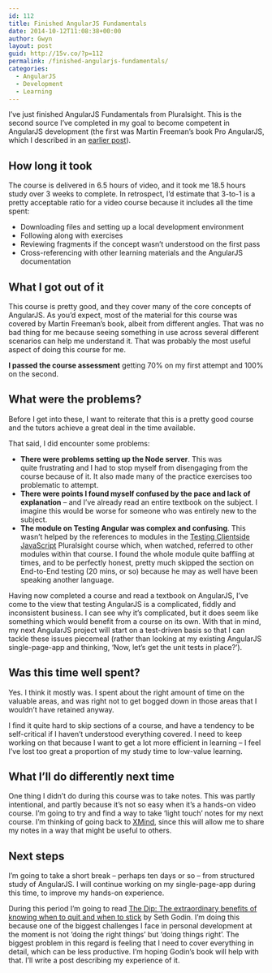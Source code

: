 ```yaml
---
id: 112
title: Finished AngularJS Fundamentals
date: 2014-10-12T11:08:38+00:00
author: Gwyn
layout: post
guid: http://15v.co/?p=112
permalink: /finished-angularjs-fundamentals/
categories:
  - AngularJS
  - Development
  - Learning
---
```

I&#8217;ve just finished AngularJS Fundamentals from Pluralsight. This is the second source I&#8217;ve completed in my goal to become competent in AngularJS development (the first was Martin Freeman&#8217;s book Pro AngularJS, which I described in an [earlier post](http://15v.co/finished-pro-angularjs-by-martin-freeman/ "Finished Pro AngularJS by Martin Freeman")).

## How long it took

The course is delivered in 6.5 hours of video, and it took me 18.5 hours study over 3 weeks to complete. In retrospect, I&#8217;d estimate that 3-to-1 is a pretty acceptable ratio for a video course because it includes all the time spent:

  * Downloading files and setting up a local development environment
  * Following along with exercises
  * Reviewing fragments if the concept wasn&#8217;t understood on the first pass
  * Cross-referencing with other learning materials and the AngularJS documentation

## What I got out of it

This course is pretty good, and they cover many of the core concepts of AngularJS. As you&#8217;d expect, most of the material for this course was covered by Martin Freeman&#8217;s book, albeit from different angles. That was no bad thing for me because seeing something in use across several different scenarios can help me understand it. That was probably the most useful aspect of doing this course for me.

**I passed the course assessment** getting 70% on my first attempt and 100% on the second.

## What were the problems?

Before I get into these, I want to reiterate that this is a pretty good course and the tutors achieve a great deal in the time available.

That said, I did encounter some problems:

  * **There were problems setting up the Node server**. This was quite frustrating and I had to stop myself from disengaging from the course because of it. It also made many of the practice exercises too problematic to attempt.
  * **There were points I found myself confused by the pace and lack of explanation** &#8211; and I&#8217;ve already read an entire textbook on the subject. I imagine this would be worse for someone who was entirely new to the subject.
  * **The module on Testing Angular was complex and confusing**. This wasn&#8217;t helped by the references to modules in the [Testing Clientside JavaScript](http://15v.co/finished-pro-angularjs-by-martin-freeman/) Pluralsight course which, when watched, referred to other modules within that course. I found the whole module quite baffling at times, and to be perfectly honest, pretty much skipped the section on End-to-End testing (20 mins, or so) because he may as well have been speaking another language.

Having now completed a course and read a textbook on AngularJS, I&#8217;ve come to the view that testing AngularJS is a complicated, fiddly and inconsistent business. I can see why it&#8217;s complicated, but it does seem like something which would benefit from a course on its own. With that in mind, my next AngularJS project will start on a test-driven basis so that I can tackle these issues piecemeal (rather than looking at my existing AngularJS single-page-app and thinking, &#8216;Now, let&#8217;s get the unit tests in place?&#8217;).

## Was this time well spent?

Yes. I think it mostly was. I spent about the right amount of time on the valuable areas, and was right not to get bogged down in those areas that I wouldn&#8217;t have retained anyway.

I find it quite hard to skip sections of a course, and have a tendency to be self-critical if I haven&#8217;t understood everything covered. I need to keep working on that because I want to get a lot more efficient in learning &#8211; I feel I&#8217;ve lost too great a proportion of my study time to low-value learning.

## What I&#8217;ll do differently next time

One thing I didn&#8217;t do during this course was to take notes. This was partly intentional, and partly because it&#8217;s not so easy when it&#8217;s a hands-on video course. I&#8217;m going to try and find a way to take &#8216;light touch&#8217; notes for my next course. I&#8217;m thinking of going back to [XMind](http://www.xmind.net), since this will allow me to share my notes in a way that might be useful to others.

## Next steps

I&#8217;m going to take a short break &#8211; perhaps ten days or so &#8211; from structured study of AngularJS. I will continue working on my single-page-app during this time, to improve my hands-on experience.

During this period I&#8217;m going to read [The Dip: The extraordinary benefits of knowing when to quit and when to stick](http://www.amazon.co.uk/The-Dip-extraordinary-benefits-knowing/dp/0749928301) by Seth Godin. I&#8217;m doing this because one of the biggest challenges I face in personal development at the moment is not &#8216;doing the right things&#8217; but &#8216;doing things right&#8217;. The biggest problem in this regard is feeling that I need to cover everything in detail, which can be less productive. I&#8217;m hoping Godin&#8217;s book will help with that. I&#8217;ll write a post describing my experience of it.

&nbsp;
